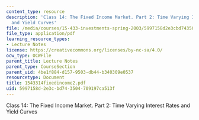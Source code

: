 ```yaml
---
content_type: resource
description: 'Class 14: The Fixed Income Market. Part 2: Time Varying Interest Rates
  and Yield Curves'
file: /media/courses/15-433-investments-spring-2003/5997158d2e3cbd743504709197ca513f_1543314fixedincome2.pdf
file_type: application/pdf
learning_resource_types:
- Lecture Notes
license: https://creativecommons.org/licenses/by-nc-sa/4.0/
ocw_type: OCWFile
parent_title: Lecture Notes
parent_type: CourseSection
parent_uid: 4be1f884-d157-9503-db44-b340309e0537
resourcetype: Document
title: 1543314fixedincome2.pdf
uid: 5997158d-2e3c-bd74-3504-709197ca513f
---
```

Class 14: The Fixed Income Market. Part 2: Time Varying Interest Rates and Yield Curves